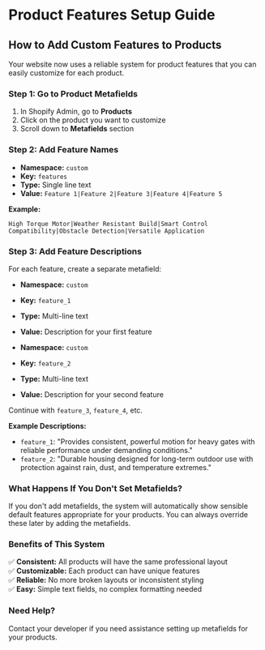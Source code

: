 # Product Features Setup Guide

## How to Add Custom Features to Products

Your website now uses a reliable system for product features that you can easily customize for each product.

### Step 1: Go to Product Metafields
1. In Shopify Admin, go to **Products**
2. Click on the product you want to customize
3. Scroll down to **Metafields** section

### Step 2: Add Feature Names
- **Namespace:** `custom`
- **Key:** `features`
- **Type:** Single line text
- **Value:** `Feature 1|Feature 2|Feature 3|Feature 4|Feature 5`

**Example:**
```
High Torque Motor|Weather Resistant Build|Smart Control Compatibility|Obstacle Detection|Versatile Application
```

### Step 3: Add Feature Descriptions
For each feature, create a separate metafield:

- **Namespace:** `custom`
- **Key:** `feature_1`
- **Type:** Multi-line text
- **Value:** Description for your first feature

- **Namespace:** `custom`
- **Key:** `feature_2`
- **Type:** Multi-line text
- **Value:** Description for your second feature

Continue with `feature_3`, `feature_4`, etc.

**Example Descriptions:**
- `feature_1`: "Provides consistent, powerful motion for heavy gates with reliable performance under demanding conditions."
- `feature_2`: "Durable housing designed for long-term outdoor use with protection against rain, dust, and temperature extremes."

### What Happens If You Don't Set Metafields?
If you don't add metafields, the system will automatically show sensible default features appropriate for your products. You can always override these later by adding the metafields.

### Benefits of This System
✅ **Consistent:** All products will have the same professional layout  
✅ **Customizable:** Each product can have unique features  
✅ **Reliable:** No more broken layouts or inconsistent styling  
✅ **Easy:** Simple text fields, no complex formatting needed  

### Need Help?
Contact your developer if you need assistance setting up metafields for your products.